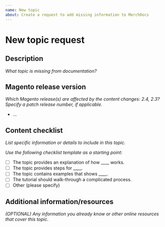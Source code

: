 ```yaml
---
name: New topic
about: Create a request to add missing information to MerchDocs
---
```


# New topic request

## Description

_What topic is missing from documentation?_

## Magento release version

_Which Magento release(s) are affected by the content changes: 2.4, 2.3? Specify a patch release number, if applicable._

- ...

## Content checklist

_List specific information or details to include in this topic._

_Use the following checklist template as a starting point:_

- [ ] The topic provides an explanation of how ____ works.
- [ ] The topic provides steps for ____.
- [ ] The topic contains examples that shows ____.
- [ ] The tutorial should walk-through a complicated process.
- [ ] Other (please specify)

## Additional information/resources

_(OPTIONAL) Any information you already know or other online resources that cover this topic._

<!--
Thank you for taking the time to report this issue!
GitHub Issues should only be created for problems/topics related to this project's codebase.

Before submitting this issue, make sure you are complying with our Code of Conduct:
https://github.com/jfgalano/magento24/blob/master/.github/CODE_OF_CONDUCT.md

Issues that do not comply with our Code of Conduct or do not contain enough information may be closed at the maintainers' discretion.

Feel free to remove this section before creating this issue.
-->